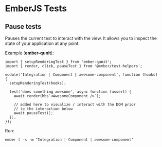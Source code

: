 # EmberJS Tests

## Pause tests

Pauses the current test to interact with the view. It allows you to inspect the state of your application at any point.

Example (**ember-qunit**):

```
import { setupRenderingTest } from 'ember-qunit';
import { render, click, pauseTest } from '@ember/test-helpers';

module('Integration | Component | awesome-component', function (hooks) {
  setupRenderingTest(hooks);

  test('does something awesome', async function (assert) {
    await render(hbs`<AwesomeComponent />`);

    // added here to visualize / interact with the DOM prior
    // to the interaction below
    await pauseTest();
  });
});
```

Run:

```
ember t -s -m "Integration | Component | awesome-component"
```
